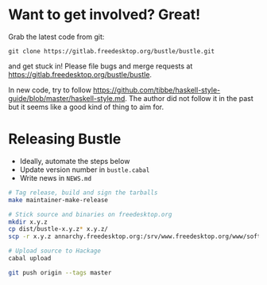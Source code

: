 Want to get involved? Great!
============================

Grab the latest code from git:

    git clone https://gitlab.freedesktop.org/bustle/bustle.git

and get stuck in! Please file bugs and merge requests at
<https://gitlab.freedesktop.org/bustle/bustle>.

In new code, try to follow
<https://github.com/tibbe/haskell-style-guide/blob/master/haskell-style.md>.
The author did not follow it in the past but it seems like a good kind of
thing to aim for.

Releasing Bustle
================

* Ideally, automate the steps below
* Update version number in `bustle.cabal`
* Write news in `NEWS.md`

```sh
# Tag release, build and sign the tarballs
make maintainer-make-release

# Stick source and binaries on freedesktop.org
mkdir x.y.z
cp dist/bustle-x.y.z* x.y.z/
scp -r x.y.z annarchy.freedesktop.org:/srv/www.freedesktop.org/www/software/bustle/

# Upload source to Hackage
cabal upload

git push origin --tags master
```
